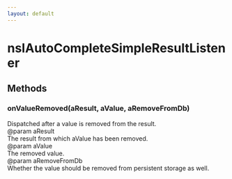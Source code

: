 ```yaml
---
layout: default
---
```


# nsIAutoCompleteSimpleResultListener #

## Methods ##

### onValueRemoved(aResult, aValue, aRemoveFromDb) ###
  
Dispatched after a value is removed from the result.  
@param aResult  
       The result from which aValue has been removed.  
@param aValue  
       The removed value.  
@param aRemoveFromDb  
       Whether the value should be removed from persistent storage as well.  
  
